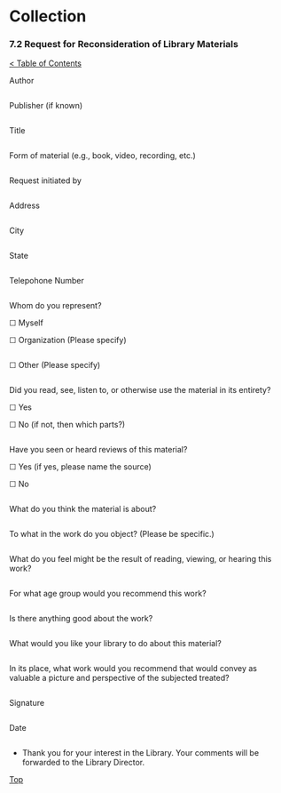 [0]: ../README.md
[7.2]: request-for-reconsideration-of-library-materials.md

# Collection
### 7.2 Request for Reconsideration of Library Materials
[< Table of Contents][0]

Author
```
```
Publisher (if known)
```
```
Title
```
```
Form of material (e.g., book, video, recording, etc.)
```
```
Request initiated by
```
```
Address
```
```
City
```
```
State
```
```
Telepohone Number
```
```
Whom do you represent?

☐ Myself

☐ Organization (Please specify)
```
```
☐ Other (Please specify)
```
```
Did you read, see, listen to, or otherwise use the material in its entirety?

☐ Yes 

☐ No (if not, then which parts?)
```
```
Have you seen or heard reviews of this material?

☐ Yes (if yes, please name the source)

☐ No
```
```
What do you think the material is about?
```
```
To what in the work do you object? (Please be specific.)
```
```
What do you feel might be the result of reading, viewing, or hearing this work?
```
```
For what age group would you recommend this work?
```
```
Is there anything good about the work?
```
```
What would you like your library to do about this material?
```
```
In its place, what work would you recommend that would convey as valuable a picture and perspective of the subjected treated?
```
```
Signature
```
```
Date
```
```
* Thank you for your interest in the Library. Your comments will be forwarded to the Library Director.

[Top][7.2]
